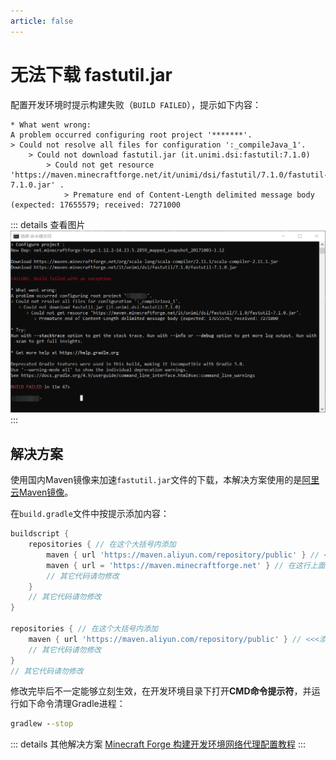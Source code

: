 ```yaml
---
article: false
---
```

# 无法下载 fastutil.jar
配置开发环境时提示构建失败（`BUILD FAILED`），提示如下内容：
```
* What went wrong:
A problem occurred configuring root project '*******'.
> Could not resolve all files for configuration ':_compileJava_1'.
    > Could not download fastutil.jar (it.unimi.dsi:fastutil:7.1.0)
        > Could not get resource 'https://maven.minecraftforge.net/it/unimi/dsi/fastutil/7.1.0/fastutil-7.1.0.jar' .
            > Premature end of Content-Length delimited message body (expected: 17655579; received: 7271000
```

::: details 查看图片
![](./could-not-download-fastutil-jar/1.png)
:::

## 解决方案
使用国内Maven镜像来加速`fastutil.jar`文件的下载，本解决方案使用的是[阿里云Maven镜像](https://developer.aliyun.com/mvn/guide)。

在`build.gradle`文件中按提示添加内容：
```groovy
buildscript {
    repositories { // 在这个大括号内添加
        maven { url 'https://maven.aliyun.com/repository/public' } // <<<添加这一行
        maven { url = 'https://maven.minecraftforge.net' } // 在这行上面添加
        // 其它代码请勿修改
    }
    // 其它代码请勿修改
}

repositories { // 在这个大括号内添加
    maven { url 'https://maven.aliyun.com/repository/public' } // <<<添加这一行
    // 其它代码请勿修改
}
// 其它代码请勿修改
```

修改完毕后不一定能够立刻生效，在开发环境目录下打开**CMD命令提示符**，并运行如下命令清理Gradle进程：
```cmd
gradlew --stop
```

::: details 其他解决方案
[Minecraft Forge 构建开发环境网络代理配置教程](https://zekerzhayard.gitbook.io/minecraft-forge-gou-jian-kai-fa-huan-jing-wang-luo-dai-li-pei-zhi-jiao-cheng/)
:::
